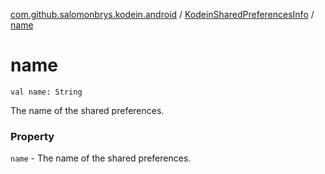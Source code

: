 [com.github.salomonbrys.kodein.android](../index.md) / [KodeinSharedPreferencesInfo](index.md) / [name](.)

# name

`val name: String`

The name of the shared preferences.

### Property

`name` - The name of the shared preferences.
